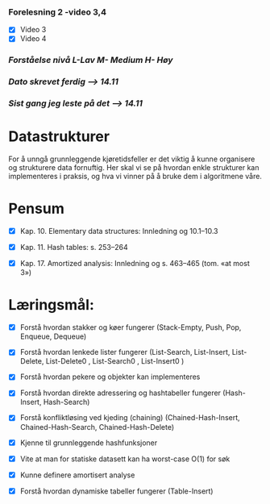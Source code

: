 ### Forelesning 2 -video 3,4
- [x] Video 3
- [x] Video 4 
  
### _Forståelse nivå L-Lav M- Medium H- Høy_

### _Dato skrevet ferdig --> **14.11**_
### _Sist gang jeg leste på det --> **14.11**_

# **Datastrukturer**

For å unngå grunnleggende kjøretidsfeller er det viktig å kunne organisere og strukturere data fornuftig. Her skal vi se på hvordan enkle strukturer kan implementeres
i praksis, og hva vi vinner på å bruke dem i algoritmene våre.


# Pensum

- [x] Kap. 10. Elementary data structures: Innledning og 10.1–10.3
  
- [x] Kap. 11. Hash tables: s. 253–264

  
- [x]  Kap. 17. Amortized analysis: Innledning og s. 463–465 (tom. «at most 3»)




# **Læringsmål:**

- [x] Forstå hvordan stakker og køer fungerer
(Stack-Empty, Push, Pop, Enqueue, Dequeue)

- [x] Forstå hvordan lenkede lister fungerer
(List-Search, List-Insert, List-Delete, List-Delete0
, List-Search0
, List-Insert0
)

  
- [x] Forstå hvordan pekere og objekter kan implementeres
  
- [x]  Forstå hvordan direkte adressering og hashtabeller fungerer
(Hash-Insert, Hash-Search)

- [x]  Forstå konfliktløsing ved kjeding (chaining)
(Chained-Hash-Insert, Chained-Hash-Search, Chained-Hash-Delete)
  
- [x]  Kjenne til grunnleggende hashfunksjoner

- [x]   Vite at man for statiske datasett kan ha worst-case O(1) for søk
  
- [x]    Kunne definere amortisert analyse
  
- [x]    Forstå hvordan dynamiske tabeller fungerer
(Table-Insert)

